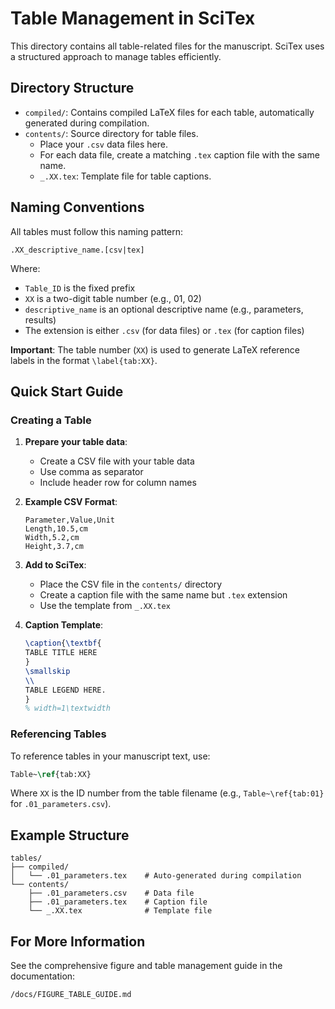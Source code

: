 # Table Management in SciTex

This directory contains all table-related files for the manuscript. SciTex uses a structured approach to manage tables efficiently.

## Directory Structure

- `compiled/`: Contains compiled LaTeX files for each table, automatically generated during compilation.
- `contents/`: Source directory for table files.
  - Place your `.csv` data files here.
  - For each data file, create a matching `.tex` caption file with the same name.
  - `_.XX.tex`: Template file for table captions.

## Naming Conventions

All tables must follow this naming pattern:

```
.XX_descriptive_name.[csv|tex]
```

Where:
- `Table_ID` is the fixed prefix
- `XX` is a two-digit table number (e.g., 01, 02)
- `descriptive_name` is an optional descriptive name (e.g., parameters, results)
- The extension is either `.csv` (for data files) or `.tex` (for caption files)

**Important**: The table number (`XX`) is used to generate LaTeX reference labels in the format `\label{tab:XX}`.

## Quick Start Guide

### Creating a Table

1. **Prepare your table data**:
   - Create a CSV file with your table data
   - Use comma as separator
   - Include header row for column names

2. **Example CSV Format**:
   ```csv
   Parameter,Value,Unit
   Length,10.5,cm
   Width,5.2,cm
   Height,3.7,cm
   ```

3. **Add to SciTex**:
   - Place the CSV file in the `contents/` directory
   - Create a caption file with the same name but `.tex` extension
   - Use the template from `_.XX.tex`

4. **Caption Template**:
   ```latex
   \caption{\textbf{
   TABLE TITLE HERE
   }
   \smallskip
   \\
   TABLE LEGEND HERE.
   }
   % width=1\textwidth
   ```

### Referencing Tables

To reference tables in your manuscript text, use:

```latex
Table~\ref{tab:XX}
```

Where `XX` is the ID number from the table filename (e.g., `Table~\ref{tab:01}` for `.01_parameters.csv`).

## Example Structure

```
tables/
├── compiled/
│   └── .01_parameters.tex    # Auto-generated during compilation
└── contents/
    ├── .01_parameters.csv    # Data file
    ├── .01_parameters.tex    # Caption file
    └── _.XX.tex              # Template file
```

## For More Information

See the comprehensive figure and table management guide in the documentation:

```
/docs/FIGURE_TABLE_GUIDE.md
```